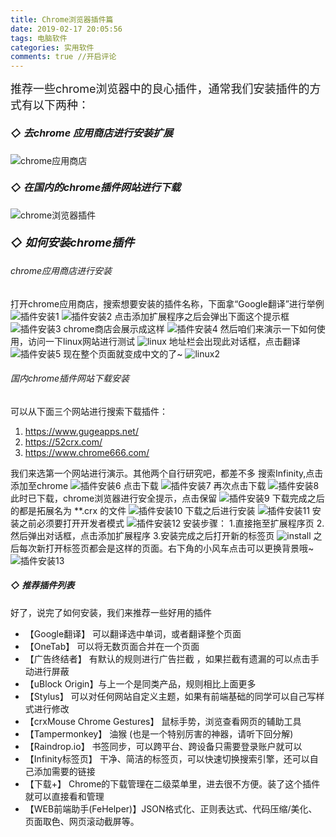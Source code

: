 ```yaml
---
title: Chrome浏览器插件篇
date: 2019-02-17 20:05:56
tags: 电脑软件
categories: 实用软件
comments: true //开启评论
---
```


<font size="4">推荐一些chrome浏览器中的良心插件，通常我们安装插件的方式有以下两种：</font>
##### <font size="3">◇ 去chrome 应用商店进行安装扩展</font>
![chrome应用商店](/chrome应用商店.png)
##### <font size="3">◇ 在国内的chrome插件网站进行下载</font>
![chrome浏览器插件](/chrome浏览器插件.png)
##### <font size="4">◇ 如何安装chrome插件</font>
###### chrome应用商店进行安装
打开chrome应用商店，搜索想要安装的插件名称，下面拿“Google翻译”进行举例
![插件安装1](/插件安装1.png)
![插件安装2](/插件安装2.png)
点击添加扩展程序之后会弹出下面这个提示框
![插件安装3](/插件安装3.png)
chrome商店会展示成这样
![插件安装4](/插件安装4.png)
然后咱们来演示一下如何使用，访问一下linux网站进行测试
![linux](/linux.png)
地址栏会出现此对话框，点击翻译
![插件安装5](/插件安装5.png)
现在整个页面就变成中文的了~
![linux2](/linux2.png)
###### 国内chrome插件网站下载安装
可以从下面三个网站进行搜索下载插件：
1. https://www.gugeapps.net/
2. https://52crx.com/
3. https://www.chrome666.com/

我们来选第一个网站进行演示。其他两个自行研究吧，都差不多
搜索Infinity,点击添加至chrome
![插件安装6](/插件安装6.png)
点击下载
![插件安装7](/插件安装7.png)
再次点击下载
![插件安装8](/插件安装8.png)
此时已下载，chrome浏览器进行安全提示，点击保留
![插件安装9](/插件安装9.png)
下载完成之后的都是拓展名为 **.crx 的文件
![插件安装10](/插件安装10.png)
下载之后进行安装
![插件安装11](/插件安装11.png)
安装之前必须要打开开发者模式
![插件安装12](/插件安装12.png)
安装步骤：
1.直接拖至扩展程序页
2.然后弹出对话框，点击添加扩展程序
3.安装完成之后打开新的标签页
![install](/install.gif)
之后每次新打开标签页都会是这样的页面。右下角的小风车点击可以更换背景哦~
![插件安装13](/插件安装13.webp)

##### ◇ 推荐插件列表
好了，说完了如何安装，我们来推荐一些好用的插件
 - 【Google翻译】 可以翻译选中单词，或者翻译整个页面
 - 【OneTab】 可以将无数页面合并在一个页面
 - 【广告终结者】 有默认的规则进行广告拦截 ，如果拦截有遗漏的可以点击手动进行屏蔽
 - 【uBlock Origin】与上一个是同类产品，规则相比上面更多
 - 【Stylus】 可以对任何网站自定义主题，如果有前端基础的同学可以自己写样式进行修改
 - 【crxMouse Chrome Gestures】 鼠标手势，浏览查看网页的辅助工具
 - 【Tampermonkey】 油猴 (也是一个特别厉害的神器，请听下回分解)
 - 【Raindrop.io】 书签同步，可以跨平台、跨设备只需要登录账户就可以
 - 【Infinity标签页】 干净、简洁的标签页，可以快速切换搜索引擎，还可以自己添加需要的链接
 - 【下载+】 Chrome的下载管理在二级菜单里，进去很不方便。装了这个插件就可以直接看和管理
 - 【WEB前端助手(FeHelper)】JSON格式化、正则表达式、代码压缩/美化、页面取色、网页滚动截屏等。


